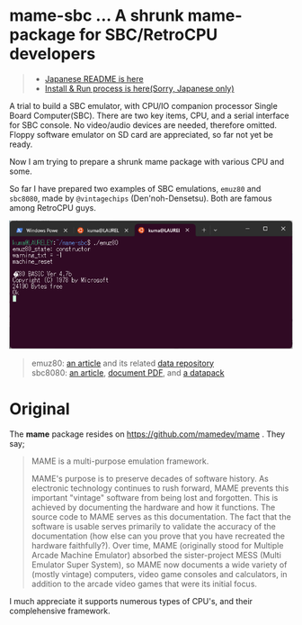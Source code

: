 # mame-sbc ... A shrunk mame-package for SBC/RetroCPU developers

> * [Japanese README is here](README_ja.md)
> * [Install & Run process is here(Sorry, Japanese only)](INSTALL.md)

A trial to build a SBC emulator, with CPU/IO companion processor Single Board Computer(SBC).  There are two key items, CPU, and a serial interface for SBC console.  No video/audio devices are needed, therefore omitted.  Floppy software emulator on SD card are appreciated, so far not yet be ready.

Now I am trying to prepare a shrunk mame package with various CPU and some.

So far I have prepared two examples of SBC emulations, `emuz80` and `sbc8080`, made by `@vintagechips` (Den'noh-Densetsu).  Both are famous among RetroCPU guys. 

<img src="img/README-running-sample.png">

> emuz80: [an article](https://vintagechips.wordpress.com/2022/03/05/emuz80_reference/) and its related [data repository](https://github.com/vintagechips/emuz80)  
> sbc8080: [an article](https://vintagechips.wordpress.com/2018/06/24/sbc8080-cpu%E3%83%AB%E3%83%BC%E3%82%BA%E3%82%AD%E3%83%83%E3%83%88/), [document PDF](http://www.amy.hi-ho.ne.jp/officetetsu/storage/sbc8080_techdata.pdf), and [a datapack](http://www.amy.hi-ho.ne.jp/officetetsu/storage/sbc8080_datapack.zip)

# Original

The **mame** package resides on https://github.com/mamedev/mame .  They say;

> MAME is a multi-purpose emulation framework.
> 
> MAME's purpose is to preserve decades of software history. As electronic technology continues to rush forward, MAME prevents this important "vintage" software from being lost and forgotten. This is achieved by documenting the hardware and how it functions. The source code to MAME serves as this documentation. The fact that the software is usable serves primarily to validate the accuracy of the documentation (how else can you prove that you have recreated the hardware faithfully?). Over time, MAME (originally stood for Multiple Arcade Machine Emulator) absorbed the sister-project MESS (Multi Emulator Super System), so MAME now documents a wide variety of (mostly vintage) computers, video game consoles and calculators, in addition to the arcade video games that were its initial focus.

I much appreciate it supports numerous types of CPU's, and their complehensive framework.
